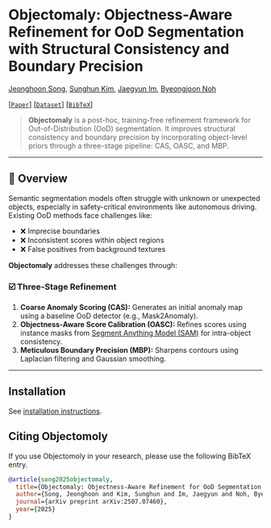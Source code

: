 # Objectomaly: Objectness-Aware Refinement for OoD Segmentation with Structural Consistency and Boundary Precision
[Jeonghoon Song](modifying..), [Sunghun Kim](modifiying), [Jaegyun Im](https://github.com/imjaegyun), [Byeongjoon Noh](https://scholar.google.com/citations?hl=ko&user=0mPWzzIAAAAJ)


[[`Paper`](https://arxiv.org/abs/2507.07460)] [[`Dataset`](https://drive.usercontent.google.com/download?id=1NL_ApRB-MjVRrMw6ONYZTe1azXc_71yQ&export=download&authuser=0)] [[`BibTeX`](#Citing-Objectomoly)]
> **Objectomaly** is a post-hoc, training-free refinement framework for Out-of-Distribution (OoD) segmentation. It improves structural consistency and boundary precision by incorporating object-level priors through a three-stage pipeline: CAS, OASC, and MBP.
---
## 🧠 Overview
Semantic segmentation models often struggle with unknown or unexpected objects, especially in safety-critical environments like autonomous driving. Existing OoD methods face challenges like:
- :x: Imprecise boundaries
- :x: Inconsistent scores within object regions
- :x: False positives from background textures

**Objectomaly** addresses these challenges through:
### ☑️ Three-Stage Refinement
1. **Coarse Anomaly Scoring (CAS):**
   Generates an initial anomaly map using a baseline OoD detector (e.g., Mask2Anomaly).
2. **Objectness-Aware Score Calibration (OASC):**
   Refines scores using instance masks from [Segment Anything Model (SAM)](https://github.com/facebookresearch/segment-anything) for intra-object consistency.
3. **Meticulous Boundary Precision (MBP):**
   Sharpens contours using Laplacian filtering and Gaussian smoothing.
---

## Installation

See [installation instructions](INSTALL.md).

## Citing Objectomoly
If you use Objectomoly in your research, please use the following BibTeX entry.

```bibtex
@article{song2025objectomaly,
  title={Objectomaly: Objectness-Aware Refinement for OoD Segmentation with Structural Consistency and Boundary Precision},
  author={Song, Jeonghoon and Kim, Sunghun and Im, Jaegyun and Noh, Byeongjoon},
  journal={arXiv preprint arXiv:2507.07460},
  year={2025}
}
```
